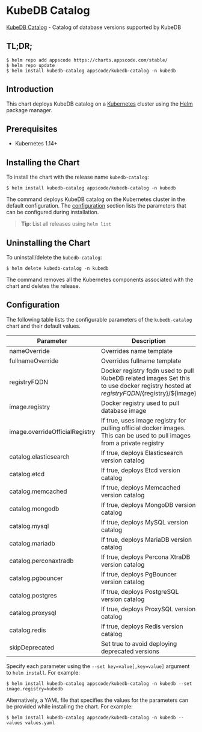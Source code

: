 # KubeDB Catalog

[KubeDB Catalog](https://github.com/kubedb) - Catalog of database versions supported by KubeDB

## TL;DR;

```console
$ helm repo add appscode https://charts.appscode.com/stable/
$ helm repo update
$ helm install kubedb-catalog appscode/kubedb-catalog -n kubedb
```

## Introduction

This chart deploys KubeDB catalog on a [Kubernetes](http://kubernetes.io) cluster using the [Helm](https://helm.sh) package manager.

## Prerequisites

- Kubernetes 1.14+

## Installing the Chart

To install the chart with the release name `kubedb-catalog`:

```console
$ helm install kubedb-catalog appscode/kubedb-catalog -n kubedb
```

The command deploys KubeDB catalog on the Kubernetes cluster in the default configuration. The [configuration](#configuration) section lists the parameters that can be configured during installation.

> **Tip**: List all releases using `helm list`

## Uninstalling the Chart

To uninstall/delete the `kubedb-catalog`:

```console
$ helm delete kubedb-catalog -n kubedb
```

The command removes all the Kubernetes components associated with the chart and deletes the release.

## Configuration

The following table lists the configurable parameters of the `kubedb-catalog` chart and their default values.

|           Parameter            |                                                              Description                                                               |       Default       |
|--------------------------------|----------------------------------------------------------------------------------------------------------------------------------------|---------------------|
| nameOverride                   | Overrides name template                                                                                                                | <code>""</code>     |
| fullnameOverride               | Overrides fullname template                                                                                                            | <code>""</code>     |
| registryFQDN                   | Docker registry fqdn used to pull KubeDB related images Set this to use docker registry hosted at ${registryFQDN}/${registry}/${image} | <code>""</code>     |
| image.registry                 | Docker registry used to pull database image                                                                                            | <code>kubedb</code> |
| image.overrideOfficialRegistry | If true, uses image registry for pulling official docker images. This can be used to pull images from a private registry               | <code>false</code>  |
| catalog.elasticsearch          | If true, deploys Elasticsearch version catalog                                                                                         | <code>true</code>   |
| catalog.etcd                   | If true, deploys Etcd version catalog                                                                                                  | <code>true</code>   |
| catalog.memcached              | If true, deploys Memcached version catalog                                                                                             | <code>true</code>   |
| catalog.mongodb                | If true, deploys MongoDB version catalog                                                                                               | <code>true</code>   |
| catalog.mysql                  | If true, deploys MySQL version catalog                                                                                                 | <code>true</code>   |
| catalog.mariadb                | If true, deploys MariaDB version catalog                                                                                               | <code>true</code>   |
| catalog.perconaxtradb          | If true, deploys Percona XtraDB version catalog                                                                                        | <code>true</code>   |
| catalog.pgbouncer              | If true, deploys PgBouncer version catalog                                                                                             | <code>true</code>   |
| catalog.postgres               | If true, deploys PostgreSQL version catalog                                                                                            | <code>true</code>   |
| catalog.proxysql               | If true, deploys ProxySQL version catalog                                                                                              | <code>true</code>   |
| catalog.redis                  | If true, deploys Redis version catalog                                                                                                 | <code>true</code>   |
| skipDeprecated                 | Set true to avoid deploying deprecated versions                                                                                        | <code>true</code>   |


Specify each parameter using the `--set key=value[,key=value]` argument to `helm install`. For example:

```console
$ helm install kubedb-catalog appscode/kubedb-catalog -n kubedb --set image.registry=kubedb
```

Alternatively, a YAML file that specifies the values for the parameters can be provided while
installing the chart. For example:

```console
$ helm install kubedb-catalog appscode/kubedb-catalog -n kubedb --values values.yaml
```
